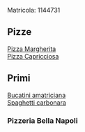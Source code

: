 Matricola: 1144731  
  
## Pizze  
[Pizza Margherita](pizza/margherita.md)  
[Pizza Capricciosa](pizza/capricciosa.md)  
  
## Primi  
[Bucatini amatriciana](primi/bucatini_matriciana.md)  
[Spaghetti carbonara](primi/spaghetti_carbonara.md)  
  
### Pizzeria Bella Napoli